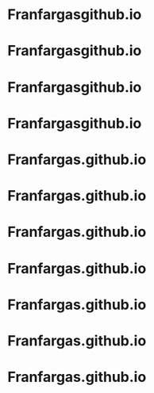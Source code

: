 # Franfargasgithub.io
# Franfargasgithub.io
# Franfargasgithub.io
# Franfargasgithub.io
# Franfargas.github.io
# Franfargas.github.io
# Franfargas.github.io
# Franfargas.github.io
# Franfargas.github.io
# Franfargas.github.io
# Franfargas.github.io
